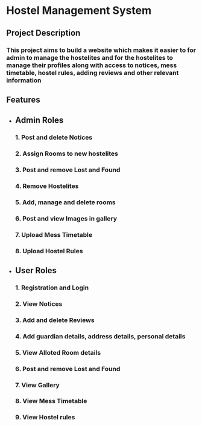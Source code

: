 # Hostel Management System

## Project Description

### This project aims to build a website which makes it easier to for admin to manage the hostelites and for the hostelites to manage their profiles along with access to notices, mess timetable, hostel rules, adding reviews and other relevant information

## Features

* ## Admin Roles
    ### 1. Post and delete Notices
    ### 2. Assign Rooms to new hostelites
    ### 3. Post and remove Lost and Found
    ### 4. Remove Hostelites
    ### 5. Add, manage and delete rooms
    ### 6. Post and view Images in gallery
    ### 7. Upload Mess Timetable
    ### 8. Upload Hostel Rules

* ## User Roles
    ### 1. Registration and Login
    ### 2. View Notices
    ### 3. Add and delete Reviews
    ### 4. Add guardian details, address details, personal  details
    ### 5. View Alloted Room details
    ### 6. Post and remove Lost and Found
    ### 7. View Gallery
    ### 8. View Mess Timetable
    ### 9. View Hostel rules


     
